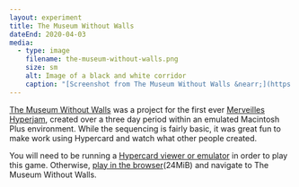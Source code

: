 ```yaml
---
layout: experiment
title: The Museum Without Walls
dateEnd: 2020-04-03
media:
  - type: image
    filename: the-museum-without-walls.png
    size: sm
    alt: Image of a black and white corridor
    caption: "[Screenshot from The Museum Without Walls &nearr;](https://tomupom.itch.io/the-museum-without-walls)"
---
```


[The Museum Without Walls](https://tomupom.itch.io/the-museum-without-walls) was a project for the first ever [Merveilles](/projects/merveilles) [Hyperjam](/projects/hyperjam), created over a three day period within an emulated Macintosh Plus environment. While the sequencing is fairly basic, it was great fun to make work using Hypercard and watch what other people created.

You will need to be running a [Hypercard viewer or emulator](https://www.gryphel.com/c/minivmac/index.html) in order to play this game. Otherwise, [play in the browser](https://mww.tom.so)(24MiB) and navigate to The Museum Without Walls.
